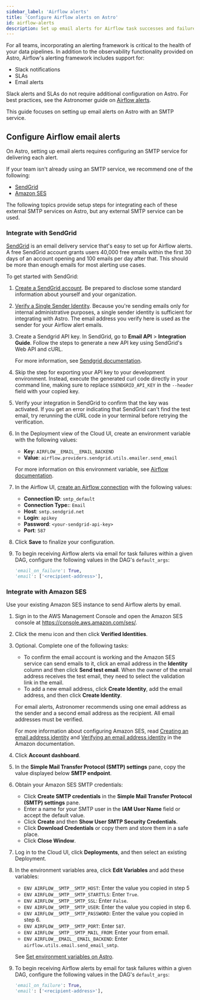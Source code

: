 ```yaml
---
sidebar_label: 'Airflow alerts'
title: 'Configure Airflow alerts on Astro'
id: airflow-alerts
description: Set up email alerts for Airflow task successes and failures.
---
```


For all teams, incorporating an alerting framework is critical to the health of your data pipelines. In addition to the observability functionality provided on Astro, Airflow's alerting framework includes support for:

- Slack notifications
- SLAs
- Email alerts

Slack alerts and SLAs do not require additional configuration on Astro. For best practices, see the Astronomer guide on [Airflow alerts](https://www.astronomer.io/guides/error-notifications-in-airflow).

This guide focuses on setting up email alerts on Astro with an SMTP service.

## Configure Airflow email alerts

On Astro, setting up email alerts requires configuring an SMTP service for delivering each alert.

If your team isn't already using an SMTP service, we recommend one of the following:

- [SendGrid](https://sendgrid.com/)
- [Amazon SES](https://aws.amazon.com/ses/)

The following topics provide setup steps for integrating each of these external SMTP services on Astro, but any external SMTP service can be used.

### Integrate with SendGrid

[SendGrid](https://sendgrid.com/) is an email delivery service that's easy to set up for Airflow alerts. A free SendGrid account grants users 40,000 free emails within the first 30 days of an account opening and 100 emails per day after that. This should be more than enough emails for most alerting use cases.

To get started with SendGrid:

1. [Create a SendGrid account](https://signup.sendgrid.com). Be prepared to disclose some standard information about yourself and your organization.

2. [Verify a Single Sender Identity](https://sendgrid.com/docs/ui/sending-email/sender-verification/). Because you're sending emails only for internal administrative purposes, a single sender identity is sufficient for integrating with Astro. The email address you verify here is used as the sender for your Airflow alert emails.

3. Create a Sendgrid API key. In SendGrid, go to **Email API** > **Integration Guide**. Follow the steps to generate a new API key using SendGrid's Web API and cURL.

    For more information, see [Sendgrid documentation](https://docs.sendgrid.com/ui/account-and-settings/api-keys#creating-an-api-key).

4. Skip the step for exporting your API key to your development environment. Instead, execute the generated curl code directly in your command line, making sure to replace `$SENDGRID_API_KEY` in the `--header` field with your copied key.

5. Verify your integration in SendGrid to confirm that the key was activated. If you get an error indicating that SendGrid can't find the test email, try rerunning the cURL code in your terminal before retrying the verification.

6. In the Deployment view of the Cloud UI, create an environment variable with the following values:

    - **Key**: `AIRFLOW__EMAIL__EMAIL_BACKEND`
    - **Value**: `airflow.providers.sendgrid.utils.emailer.send_email`

    For more information on this environment variable, see [Airflow documentation](https://airflow.apache.org/docs/apache-airflow/stable/howto/email-config.html#send-email-using-sendgrid).

7. In the Airflow UI, [create an Airflow connection](https://airflow.apache.org/docs/apache-airflow/stable/howto/connection.html#creating-a-connection-with-the-ui) with the following values:

    - **Connection ID**: `smtp_default`
    - **Connection Type:**: `Email`
    - **Host**: `smtp.sendgrid.net`
    - **Login**: `apikey`
    - **Password**: `<your-sendgrid-api-key>`
    - **Port**: `587`

8. Click **Save** to finalize your configuration.

9. To begin receiving Airflow alerts via email for task failures within a given DAG, configure the following values in the DAG's `default_args`:

    ```python
    'email_on_failure': True,
    'email': ['<recipient-address>'],
    ```

### Integrate with Amazon SES

Use your existing Amazon SES instance to send Airflow alerts by email.

1. Sign in to the AWS Management Console and open the Amazon SES console at https://console.aws.amazon.com/ses/.

2. Click the menu icon and then click **Verified Identities**.

3. Optional. Complete one of the following tasks:

    - To confirm the email account is working and the Amazon SES service can send emails to it, click an email address in the **Identity** column and then click **Send test email**. When the owner of the email address receives the test email, they need to select the validation link in the email.
    - To add a new email address, click **Create Identity**, add the email address, and then click **Create Identity**.

    For email alerts, Astronomer recommends using one email address as the sender and a second email address as the recipient. All email addresses must be verified.

    For more information about configuring Amazon SES, read [Creating an email address identity](https://docs.aws.amazon.com/ses/latest/dg/creating-identities.html#:~:text=of%20those%20Regions.-,Creating%20an%20email%20address%20identity,-Complete%20the%20following) and  [Verifying an email address identity](https://docs.aws.amazon.com/ses/latest/dg/creating-identities.html#:~:text=address%20identity.-,Verifying%20an%20email%20address%20identity,-After%20you%E2%80%99ve%20created) in the Amazon documentation.

4. Click **Account dashboard**.

5. In the **Simple Mail Transfer Protocol (SMTP) settings** pane, copy the value displayed below **SMTP endpoint**.

6. Obtain your Amazon SES SMTP credentials:
    - Click **Create SMTP credentials** in the **Simple Mail Transfer Protocol (SMTP) settings** pane.
    - Enter a name for your SMTP user in the **IAM User Name** field or accept the default value.
    - Click **Create** and then **Show User SMTP Security Credentials**.
    - Click **Download Credentials** or copy them and store them in a safe place.
    - Click **Close Window**.

7. Log in to the Cloud UI, click **Deployments**, and then select an existing Deployment.

8. In the environment variables area, click **Edit Variables** and add these variables:
    - `ENV AIRFLOW__SMTP__SMTP_HOST`: Enter the value you copied in step 5
    - `ENV AIRFLOW__SMTP__SMTP_STARTTLS`: Enter `True`.
    - `ENV AIRFLOW__SMTP__SMTP_SSL`: Enter `False`.
    - `ENV AIRFLOW__SMTP__SMTP_USER`: Enter the value you copied in step 6.
    - `ENV AIRFLOW__SMTP__SMTP_PASSWORD`: Enter the value you copied in step 6.
    - `ENV AIRFLOW__SMTP__SMTP_PORT`: Enter `587`.
    - `ENV AIRFLOW__SMTP__SMTP_MAIL_FROM`: Enter your from email.
    - `ENV AIRFLOW__EMAIL__EMAIL_BACKEND`: Enter `airflow.utils.email.send_email_smtp`.

    See [Set environment variables on Astro](https://docs.astronomer.io/astro/environment-variables).

9. To begin receiving Airflow alerts by email for task failures within a given DAG, configure the following values in the DAG's `default_args`:

    ```python
    'email_on_failure': True,
    'email': ['<recipient-address>'],
    ```
